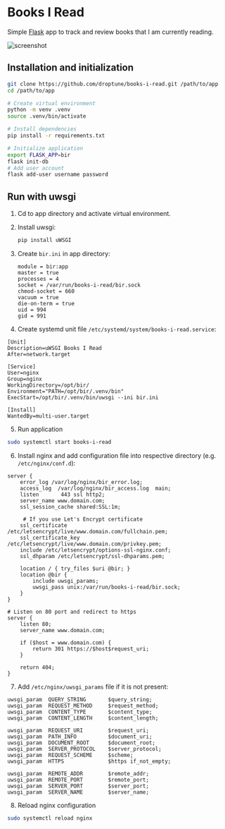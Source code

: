 # Books I Read

Simple [Flask](https://flask.palletsprojects.com/) app to track and review books that I am currently reading.

![screenshot](https://user-images.githubusercontent.com/2103126/91102376-b7f1ee00-e671-11ea-84cc-fec0257dd5ba.png)

## Installation and initialization

```bash
git clone https://github.com/droptune/books-i-read.git /path/to/app
cd /path/to/app

# Create virtual environment
python -m venv .venv
source .venv/bin/activate

# Install dependencies
pip install -r requirements.txt

# Initialize application
export FLASK_APP=bir
flask init-db
# Add user account
flask add-user username password
```

## Run with uwsgi

1. Cd to app directory and activate virtual environment.

2. Install uwsgi:

    ```bash
    pip install uWSGI
    ```

3. Create `bir.ini` in app directory:

    ```
    module = bir:app
    master = true
    processes = 4
    socket = /var/run/books-i-read/bir.sock
    chmod-socket = 660
    vacuum = true
    die-on-term = true
    uid = 994
    gid = 991
    ```

4. Create systemd unit file `/etc/systemd/system/books-i-read.service`:

```
[Unit]
Description=uWSGI Books I Read
After=network.target

[Service]
User=nginx
Group=nginx
WorkingDirectory=/opt/bir/
Environment="PATH=/opt/bir/.venv/bin"
ExecStart=/opt/bir/.venv/bin/uwsgi --ini bir.ini

[Install]
WantedBy=multi-user.target
```

5. Run application

```bash
sudo systemctl start books-i-read
```

6. Install nginx and add configuration file into respective directory (e.g. `/etc/nginx/conf.d`):

```nginx
server {
    error_log /var/log/nginx/bir_error.log;
    access_log  /var/log/nginx/bir_access.log  main;
    listen       443 ssl http2;
    server_name www.domain.com;
    ssl_session_cache shared:SSL:1m;

	 # If you use Let's Encrypt certificate
    ssl_certificate /etc/letsencrypt/live/www.domain.com/fullchain.pem;
    ssl_certificate_key /etc/letsencrypt/live/www.domain.com/privkey.pem;
    include /etc/letsencrypt/options-ssl-nginx.conf;
    ssl_dhparam /etc/letsencrypt/ssl-dhparams.pem;

    location / { try_files $uri @bir; }
    location @bir {
        include uwsgi_params;
        uwsgi_pass unix:/var/run/books-i-read/bir.sock;
    }
}

# Listen on 80 port and redirect to https
server {
    listen 80;
    server_name www.domain.com;

    if ($host = www.domain.com) {
        return 301 https://$host$request_uri;
    }

    return 404;
}
```

7. Add `/etc/nginx/uwsgi_params` file if it is not present:

```
uwsgi_param  QUERY_STRING       $query_string;
uwsgi_param  REQUEST_METHOD     $request_method;
uwsgi_param  CONTENT_TYPE       $content_type;
uwsgi_param  CONTENT_LENGTH     $content_length;

uwsgi_param  REQUEST_URI        $request_uri;
uwsgi_param  PATH_INFO          $document_uri;
uwsgi_param  DOCUMENT_ROOT      $document_root;
uwsgi_param  SERVER_PROTOCOL    $server_protocol;
uwsgi_param  REQUEST_SCHEME     $scheme;
uwsgi_param  HTTPS              $https if_not_empty;

uwsgi_param  REMOTE_ADDR        $remote_addr;
uwsgi_param  REMOTE_PORT        $remote_port;
uwsgi_param  SERVER_PORT        $server_port;
uwsgi_param  SERVER_NAME        $server_name;
```

8. Reload nginx configuration

```bash
sudo systemctl reload nginx
```
